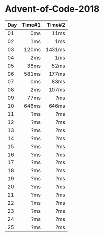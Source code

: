 # Advent-of-Code-2018

| Day | Time#1 | Time#2 |
|-----|-------:|-------:|
| 01  | 0ms | 11ms |
| 02  | 1ms | 1ms |
| 03  | 120ms | 1431ms |
| 04  | 2ms | 1ms |
| 05  | 38ms | 52ms |
| 06  | 581ms | 177ms |
| 07  | 0ms | 83ms |
| 08  | 2ms | 107ms |
| 09  | 77ms | ?ms |
| 10  | 646ms | 646ms |
| 11  | ?ms | ?ms |
| 12  | ?ms | ?ms |
| 13  | ?ms | ?ms |
| 14  | ?ms | ?ms |
| 15  | ?ms | ?ms |
| 16  | ?ms | ?ms |
| 17  | ?ms | ?ms |
| 18  | ?ms | ?ms |
| 19  | ?ms | ?ms |
| 20  | ?ms | ?ms |
| 21  | ?ms | ?ms |
| 22  | ?ms | ?ms |
| 23  | ?ms | ?ms |
| 24  | ?ms | ?ms |
| 25  | ?ms | ?ms |
